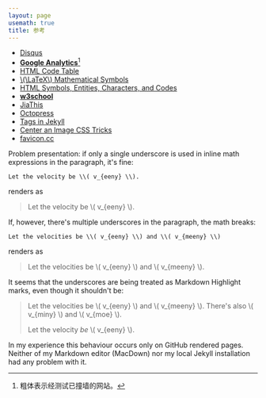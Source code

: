 ```yaml
---
layout: page
usemath: true
title: 参考
---
```


* [Disqus](http://www.disqus.com/)
* [**Google Analytics**](http://www.google.com/analytics)[^bold]
* [HTML Code Table](http://www.ascii.cl/htmlcodes.htm)
* [\\(\LaTeX\\) Mathematical Symbols](/assets/LaTeX-Mathematical-Symbols.pdf)
* [HTML Symbols, Entities, Characters, and Codes](http://http://htmlarrows.com/)
* [**w3school**](http://www.w3schools.com/)
* [JiaThis](http://www.jiathis.com/)
* [Octopress](http://octopress.org/)
* [Tags in Jekyll](http://charliepark.org/tags-in-jekyll/)
* [Center an Image CSS Tricks](https://css-tricks.com/snippets/css/absolute-center-vertical-horizontal-an-image/)
* [favicon.cc](http://www.favicon.cc/)

Problem presentation: if only a single underscore is used in inline math expressions in the paragraph, it's fine:

	Let the velocity be \\( v_{eeny} \\).

renders as

> Let the velocity be \\( v_{eeny} \\).

If, however, there's multiple underscores in the paragraph, the math breaks:

	Let the velocities be \\( v_{eeny} \\) and \\( v_{meeny} \\)

renders as

> Let the velocities be \\( v_{eeny} \\) and \\( v_{meeny} \\).

It seems that the underscores are being treated as Markdown Highlight marks, even though it shouldn't be:

> Let the velocities be \\( v_{eeny} \\) and \\( v_{meeny} \\). There's also \\( v_{miny} \\) and \\( v_{moe} \\).
>
> Let the velocity _be_ \\( v_{eeny} \\).

In my experience this behaviour occurs only on GitHub rendered pages. Neither of my Markdown editor (MacDown) nor my local Jekyll installation had any problem with it.

[^bold]: 粗体表示经测试已撞墙的网站。